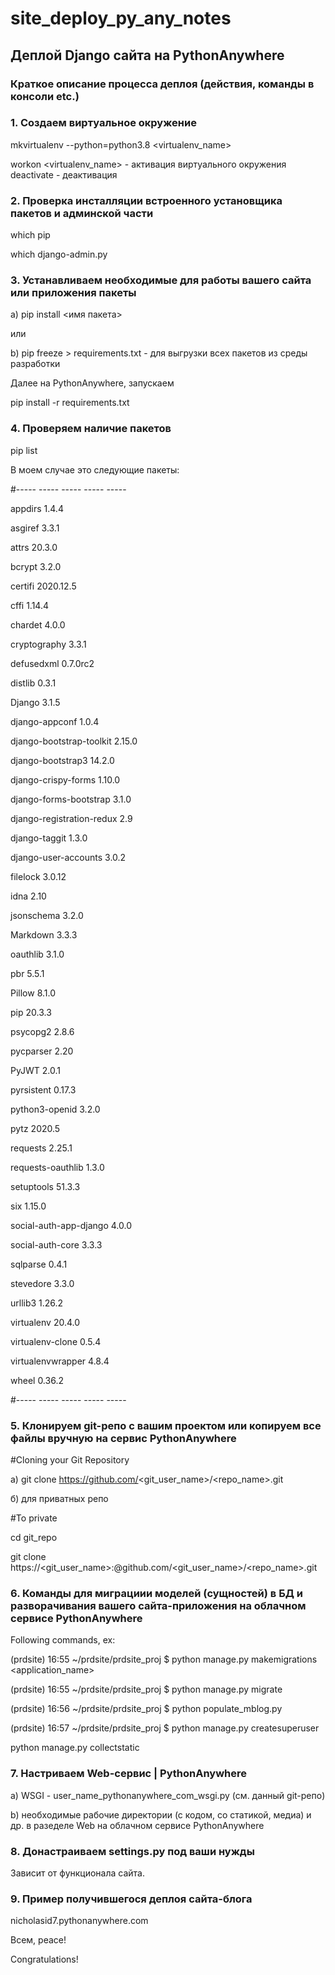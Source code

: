 # site_deploy_py_any_notes
## Деплой Django сайта на PythonAnywhere

### Краткое описание процесса деплоя (действия, команды в консоли etc.)

### 1. Создаем виртуальное окружение

mkvirtualenv --python=python3.8 <virtualenv_name>

workon <virtualenv_name> - активация виртуального окружения
deactivate - деактивация

### 2. Проверка инсталляции встроенного установщика пакетов и админской части  
which pip

which django-admin.py

### 3. Устанавливаем необходимые для работы вашего сайта или приложения пакеты
a) pip install <имя пакета>

или

b) pip freeze > requirements.txt - для выгрузки всех пакетов из среды разработки

Далее на PythonAnywhere, запускаем

pip install -r requirements.txt

### 4. Проверяем наличие пакетов
pip list

В моем случае это следующие пакеты:

#----- ----- ----- ----- -----

appdirs                   1.4.4

asgiref                   3.3.1

attrs                     20.3.0

bcrypt                    3.2.0

certifi                   2020.12.5

cffi                      1.14.4

chardet                   4.0.0

cryptography              3.3.1

defusedxml                0.7.0rc2

distlib                   0.3.1

Django                    3.1.5

django-appconf            1.0.4

django-bootstrap-toolkit  2.15.0

django-bootstrap3         14.2.0

django-crispy-forms       1.10.0

django-forms-bootstrap    3.1.0

django-registration-redux 2.9

django-taggit             1.3.0

django-user-accounts      3.0.2

filelock                  3.0.12

idna                      2.10

jsonschema                3.2.0

Markdown                  3.3.3

oauthlib                  3.1.0

pbr                       5.5.1

Pillow                    8.1.0

pip                       20.3.3

psycopg2                  2.8.6

pycparser                 2.20

PyJWT                     2.0.1

pyrsistent                0.17.3

python3-openid            3.2.0

pytz                      2020.5

requests                  2.25.1

requests-oauthlib         1.3.0

setuptools                51.3.3

six                       1.15.0

social-auth-app-django    4.0.0

social-auth-core          3.3.3

sqlparse                  0.4.1

stevedore                 3.3.0

urllib3                   1.26.2

virtualenv                20.4.0

virtualenv-clone          0.5.4

virtualenvwrapper         4.8.4

wheel                     0.36.2

#----- ----- ----- ----- -----

### 5. Клонируем git-репо с вашим проектом или копируем все файлы вручную на сервис PythonAnywhere
#Cloning your Git Repository

а) git clone https://github.com/<git_user_name>/<repo_name>.git

б) для приватных репо

#To private

cd git_repo

git clone https://<git_user_name>:<pass>@github.com/<git_user_name>/<repo_name>.git

### 6. Команды для миграциии моделей (сущностей) в БД и разворачивания вашего сайта-приложения на облачном сервисе PythonAnywhere
Following commands, ex:

(prdsite) 16:55 ~/prdsite/prdsite_proj $ python manage.py makemigrations <application_name>

(prdsite) 16:55 ~/prdsite/prdsite_proj $ python manage.py migrate

(prdsite) 16:56 ~/prdsite/prdsite_proj $ python populate_mblog.py

(prdsite) 16:57 ~/prdsite/prdsite_proj $ python manage.py createsuperuser

python manage.py collectstatic

### 7. Настриваем Web-сервис | PythonAnywhere
a) WSGI - user_name_pythonanywhere_com_wsgi.py (см. данный git-репо)

b) необходимые рабочие директории (с кодом, со статикой, медиа) и др. в разеделе Web на облачном сервисе PythonAnywhere

### 8. Донастраиваем settings.py под ваши нужды
Зависит от функционала сайта.

### 9. Пример получившегося деплоя сайта-блога
nicholasid7.pythonanywhere.com

Всем, peace!

Congratulations!
